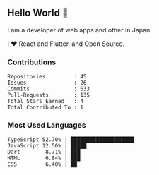 ## Hello World 👋

I am a developer of web apps and other in Japan.

I ❤️ React and Flutter, and Open Source.

### Contributions

<!-- contributions start -->

    Repositories         : 45
    Issues               : 26
    Commits              : 633
    Pull-Requests        : 135
    Total Stars Earned   : 4
    Total Contributed To : 1

<!-- contributions end -->

### Most Used Languages

<!-- most-used-languages start -->

    TypeScript 52.70% | ████████████████████
    JavaScript 12.56% | █████
    Dart        8.71% | ███
    HTML        6.84% | ███
    CSS         6.40% | ██

<!-- most-used-languages end -->
